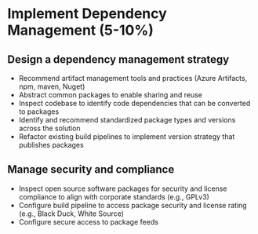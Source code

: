# Implement Dependency Management (5-10%)
## Design a dependency management strategy
- Recommend artifact management tools and practices (Azure Artifacts, npm, maven, Nuget)
- Abstract common packages to enable sharing and reuse
- Inspect codebase to identify code dependencies that can be converted to packages
- Identify and recommend standardized package types and versions across the solution
- Refactor existing build pipelines to implement version strategy that publishes packages
## Manage security and compliance
- Inspect open source software packages for security and license compliance to align with corporate standards (e.g., GPLv3)
- Configure build pipeline to access package security and license rating (e.g., Black Duck, White Source)
- Configure secure access to package feeds